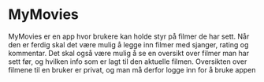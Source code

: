 # MyMovies

MyMovies er en app hvor brukere kan holde styr på filmer de har sett. 
Når den er ferdig skal det være mulig å legge inn filmer med sjanger, rating og 
kommentar. Det skal også være mulig å se en oversikt over filmer man har sett 
før, og hvilken info som er lagt til den aktuelle filmen.
Oversikten over filmene til en bruker er privat, og man må derfor logge inn for
å bruke appen